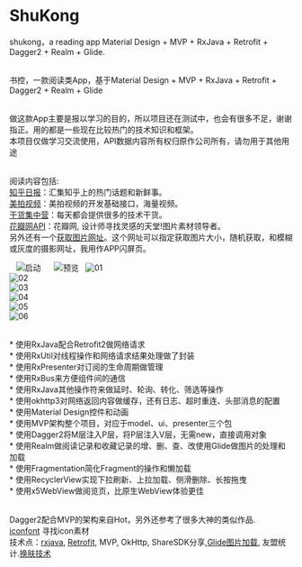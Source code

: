 # ShuKong
shukong，a reading app  Material Design + MVP + RxJava + Retrofit + Dagger2 + Realm + Glide.


<br>书控，一款阅读类App，基于Material Design + MVP + RxJava + Retrofit + Dagger2 + Realm + Glide


<br>做这款App主要是报以学习的目的，所以项目还在测试中，也会有很多不足，谢谢指正。用的都是一些现在比较热门的技术知识和框架。
<br>本项目仅做学习交流使用，API数据内容所有权归原作公司所有，请勿用于其他用途



<br>阅读内容包括:
<br>[知乎日报](https://github.com/izzyleung/ZhihuDailyPurify/wiki/%E7%9F%A5%E4%B9%8E%E6%97%A5%E6%8A%A5-API-%E5%88%86%E6%9E%90)：汇集知乎上的热门话题和新鲜事。
<br>[美拍视频](http://open.meipai.com/resource/api)：美拍视频的开发基础接口，海量视频。
<br>[干货集中营](http://gank.io/api)：每天都会提供很多的技术干货。
<br>[花瓣网API](http://huaban.com/)：花瓣网, 设计师寻找灵感的天堂!图片素材领导者。
<br>另外还有一个[获取图片网址](https://unsplash.it/)。这个网址可以指定获取图片大小，随机获取，和模糊或灰度的摄影网址，我用作APP闪屏页。
    
    ![启动](http://img.blog.csdn.net/20170318153335452?watermark/2/text/aHR0cDovL2Jsb2cuY3Nkbi5uZXQvcXFfMzQ0ODc5Nzc=/font/5a6L5L2T/fontsize/400/fill/I0JBQkFCMA==/dissolve/70/gravity/Center)  
    ![预览](http://img.blog.csdn.net/20170318153434202)  
    ![01](http://img.blog.csdn.net/20170318153452156)  
    ![02](http://img.blog.csdn.net/20170318153636675)  
    ![03](http://img.blog.csdn.net/20170318153657063)  
    ![04](http://img.blog.csdn.net/20170318153711145)  
    ![05](http://img.blog.csdn.net/20170318153721907)  
    ![06](http://img.blog.csdn.net/20170318153732516)  

<br>* 使用RxJava配合Retrofit2做网络请求
<br>* 使用RxUtil对线程操作和网络请求结果处理做了封装
<br>* 使用RxPresenter对订阅的生命周期做管理
<br>* 使用RxBus来方便组件间的通信
<br>* 使用RxJava其他操作符来做延时、轮询、转化、筛选等操作
<br>* 使用okhttp3对网络返回内容做缓存，还有日志、超时重连、头部消息的配置
<br>* 使用Material Design控件和动画
<br>* 使用MVP架构整个项目，对应于model、ui、presenter三个包
<br>* 使用Dagger2将M层注入P层，将P层注入V层，无需new，直接调用对象
<br>* 使用Realm做阅读记录和收藏记录的增、删、查、改使用Glide做图片的处理和加载
<br>* 使用Fragmentation简化Fragment的操作和懒加载
<br>* 使用RecyclerView实现下拉刷新、上拉加载、侧滑删除、长按拖曳
<br>* 使用x5WebView做阅览页，比原生WebView体验更佳

<br>Dagger2配合MVP的架构来自Hot，另外还参考了很多大神的类似作品.
<br>[iconfont](http://www.iconfont.cn/) 寻找icon素材
<br>技术点：[rxjava](http://gank.io/post/560e15be2dca930e00da1083),
[Retrofit](http://www.jianshu.com/p/1ef0ba0bccc6), MVP, OkHttp, ShareSDK分享,[Glide图片加载](https://mrfu.me/2016/02/27/Glide_Image_Resizing_&_Scaling/), 友盟统计.[换肤技术](http://blog.zhaiyifan.cn/2015/09/10/Android%E6%8D%A2%E8%82%A4%E6%8A%80%E6%9C%AF%E6%80%BB%E7%BB%93/)





